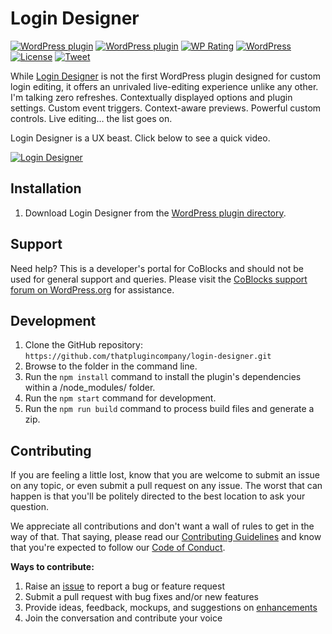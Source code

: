 # Login Designer

[![WordPress plugin](https://img.shields.io/wordpress/plugin/dt/login-designer.svg?style=flat)](https://wordpress.org/plugins/login-designer/)
[![WordPress plugin](https://img.shields.io/wordpress/plugin/v/login-designer.svg?style=flat)](https://wordpress.org/plugins/login-designer/)
[![WP Rating](https://img.shields.io/wordpress/plugin/r/login-designer.svg?style=flat-square)](https://wordpress.org/support/view/plugin-reviews/login-designer?filter=5)
[![WordPress](https://img.shields.io/wordpress/v/login-designer.svg?style=flat)]()
[![License](https://img.shields.io/badge/license-GPL--3.0%2B-red.svg)](https://github.com/godaddy-wordpress/login-designer/blob/master/LICENSE)
[![Tweet](https://img.shields.io/twitter/url/http/shields.io.svg?style=social)](https://twitter.com/intent/tweet?text=Beautifully%20fast%20WordPress%20login%20customization%20—&url=https://logindesigner.com/&via=logindesigner&hashtags=WordPress)

While [Login Designer](https://logindesigner.com?utm_medium=login-designer-github&utm_source=readme&utm_campaign=readme&utm_content=login-designer) is not the first WordPress plugin designed for custom login editing, it offers an unrivaled live-editing experience unlike any other. I'm talking zero refreshes. Contextually displayed options and plugin settings. Custom event triggers. Context-aware previews. Powerful custom controls. Live editing… the list goes on.

Login Designer is a UX beast. Click below to see a quick video.

[![Login Designer](https://user-images.githubusercontent.com/1813435/72688569-747d4300-3ad6-11ea-88b9-70343972b7ec.jpg)](https://logindesigner.com)

## Installation

1. Download Login Designer from the [WordPress plugin directory](https://wordpress.org/plugins/login-designer/).

## Support

Need help? This is a developer's portal for CoBlocks and should not be used for general support and queries. Please visit the [CoBlocks support forum on WordPress.org](https://wordpress.org/support/plugin/coblocks) for assistance.

## Development

1. Clone the GitHub repository: `https://github.com/thatplugincompany/login-designer.git`
2. Browse to the folder in the command line.
3. Run the `npm install` command to install the plugin's dependencies within a /node_modules/ folder.
4. Run the `npm start` command for development.
5. Run the `npm run build` command to process build files and generate a zip.

## Contributing

If you are feeling a little lost, know that you are welcome to submit an issue on any topic, or even submit a pull request on any issue. The worst that can happen is that you'll be politely directed to the best location to ask your question.

We appreciate all contributions and don't want a wall of rules to get in the way of that. That saying, please read our [Contributing Guidelines](https://github.com/thatplugincompany/login-designer/blob/master/.github/CONTRIBUTING.md) and know that you're expected to follow our [Code of Conduct](https://github.com/thatplugincompany/login-designer/blob/master/CODE_OF_CONDUCT.md).

**Ways to contribute:**

1. Raise an [issue](https://github.com/thatplugincompany/login-designer/issues/new/choose) to report a bug or feature request
2. Submit a pull request with bug fixes and/or new features
3. Provide ideas, feedback, mockups, and suggestions on [enhancements](https://github.com/thatplugincompany/login-designer/issues?direction=desc&labels=Enhancement&page=1&sort=created&state=open)
4. Join the conversation and contribute your voice
